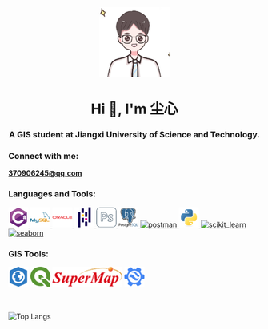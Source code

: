 <p align="center">
 <img src="https://github.com/chen-xin713/chen-xin713/blob/b744900b6c6b0a2b4b70e8be7e7959cfd037c727/%E5%A4%B4%E5%83%8F.jpg" width="140" height="140"/>
</p>

<h1 align="center">Hi 👋, I'm 尘心</h1>
<h3 align="center">A GIS student at Jiangxi University of Science and Technology.</h3>

<h3 align="left">Connect with me:</h3>
<p align="left">

 **370906245@qq.com**
 
</p>

<h3 align="left">Languages and Tools:</h3>
<p align="left"> <a href="https://www.w3schools.com/cs/" target="_blank" rel="noreferrer"> <img src="https://raw.githubusercontent.com/devicons/devicon/master/icons/csharp/csharp-original.svg" alt="csharp" width="40" height="40"/> </a> <a href="https://www.mysql.com/" target="_blank" rel="noreferrer"> <img src="https://raw.githubusercontent.com/devicons/devicon/master/icons/mysql/mysql-original-wordmark.svg" alt="mysql" width="40" height="40"/> </a> <a href="https://www.oracle.com/" target="_blank" rel="noreferrer"> <img src="https://raw.githubusercontent.com/devicons/devicon/master/icons/oracle/oracle-original.svg" alt="oracle" width="40" height="40"/> </a> <a href="https://pandas.pydata.org/" target="_blank" rel="noreferrer"> <img src="https://raw.githubusercontent.com/devicons/devicon/2ae2a900d2f041da66e950e4d48052658d850630/icons/pandas/pandas-original.svg" alt="pandas" width="40" height="40"/> </a> <a href="https://www.photoshop.com/en" target="_blank" rel="noreferrer"> <img src="https://raw.githubusercontent.com/devicons/devicon/master/icons/photoshop/photoshop-line.svg" alt="photoshop" width="40" height="40"/> </a> <a href="https://www.postgresql.org" target="_blank" rel="noreferrer"> <img src="https://raw.githubusercontent.com/devicons/devicon/master/icons/postgresql/postgresql-original-wordmark.svg" alt="postgresql" width="40" height="40"/> </a> <a href="https://postman.com" target="_blank" rel="noreferrer"> <img src="https://www.vectorlogo.zone/logos/getpostman/getpostman-icon.svg" alt="postman" width="40" height="40"/> </a> <a href="https://www.python.org" target="_blank" rel="noreferrer"> <img src="https://raw.githubusercontent.com/devicons/devicon/master/icons/python/python-original.svg" alt="python" width="40" height="40"/> </a> <a href="https://scikit-learn.org/" target="_blank" rel="noreferrer"> <img src="https://upload.wikimedia.org/wikipedia/commons/0/05/Scikit_learn_logo_small.svg" alt="scikit_learn" width="40" height="40"/> </a> <a href="https://seaborn.pydata.org/" target="_blank" rel="noreferrer"> <img src="https://seaborn.pydata.org/_images/logo-mark-lightbg.svg" alt="seaborn" width="40" height="40"/> </a> 
</p>

<h3 align="left">GIS Tools:</h3>
<p align="left"> <a href="https://www.esri.com/en-us/arcgis/products/arcgis-pro/overview" target="_blank" rel="noreferrer"> <img src="https://github.com/chen-xin713/chen-xin713/blob/bb689bb115c8dc4747fdf051590ac4e15eeebada/arcgis-color.svg" width="40" height="40"/></a> <a href ="https://www.qgis.org/" target="_blank" rel="noreferrer"> <img src="https://github.com/chen-xin713/chen-xin713/blob/bb689bb115c8dc4747fdf051590ac4e15eeebada/qgis-color.svg" width="40" height="40"/></a> <a href="http://www.supermap.com" target="_blank" rel="noreferrer"><img src="https://github.com/chen-xin713/chen-xin713/blob/362b78524fa41c1942ed8dd769b79ec9f402466c/supermap.png" height="40"/></a> <a href="https://earthengine.google.com/" target="_blank" rel="noreferrer"><img src="https://github.com/chen-xin713/chen-xin713/blob/362b78524fa41c1942ed8dd769b79ec9f402466c/googleearthengine-color.svg" width="40" height="40"></a>


<br></br>
![Top Langs](https://github-readme-stats.vercel.app/api/top-langs/?username=chen-xin713&size_weight=0.5&count_weight=0.5&langs_count=8)
<br></br>
